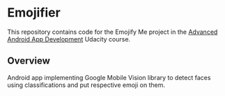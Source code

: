 # Emojifier
This repository contains code for the Emojify Me project in the [Advanced Android App Development](https://www.udacity.com/course/advanced-android-app-development--ud855) Udacity course.

## Overview

Android app implementing Google Mobile Vision library to detect faces using classifications and put respective emoji on them.
